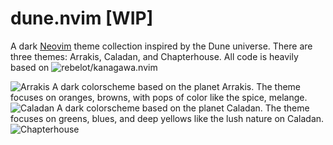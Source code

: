 # dune.nvim [WIP]
A dark [Neovim](https://github.com/neovim/neovim) theme collection inspired by the Dune universe. There are three themes: Arrakis, Caladan, and Chapterhouse. All code is heavily based on ![rebelot/kanagawa.nvim](https://github.com/rebelot/kanagawa.nvim.git)

![Arrakis](https://github.com/szammyboi/dune.nvim/blob/main/Arrakis@2x.png?raw=true)
A dark colorscheme based on the planet Arrakis. The theme focuses on oranges, browns, with pops of color like the spice, melange.
![Caladan](https://github.com/szammyboi/dune.nvim/blob/main/Caladan@2x.png?raw=true)
A dark colorscheme based on the planet Caladan. The theme focuses on greens, blues, and deep yellows like the lush nature on Caladan.
![Chapterhouse](https://github.com/szammyboi/dune.nvim/blob/main/Chapterhouse@2x.png?raw=true)


